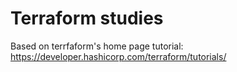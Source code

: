 # Terraform studies

Based on terrfaform's home page tutorial: https://developer.hashicorp.com/terraform/tutorials/